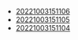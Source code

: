 - [20221003151106](/zet/20221003151106/README.md)
- [20221003151105](/zet/20221003151105/README.md)
- [20221003151104](/zet/20221003151104/README.md)
